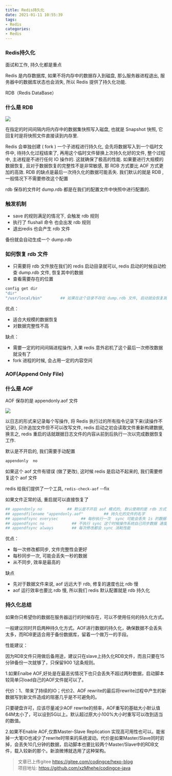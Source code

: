 ```yaml
---
title: Redis持久化
date: 2021-01-11 10:55:39
tags:
- Redis
categories: 
- Redis
---
```


### Redis持久化
面试和工作, 持久化都是重点

Redis 是内存数据库, 如果不将内存中的数据存入到磁盘, 那么服务器进程退出, 服务器中的数据库状态也会消失, 所以 Redis 提供了持久化功能.

 RDB（Redis DataBase）
### 什么是 RDB

![](https://image.codingce.com.cn/rdb.png)


在指定的时间间隔内将内存中的数据集快照写入磁盘, 也就是 Snapshot 快照, 它回复时是将快照文件直接读到内存里.   

Redis 会单独创建 ( fork ) 一个子进程进行持久化, 会先将数据写入到一个临时文件中, 待持久化过程结束了, 再用这个临时文件替换上次持久化好的文件, 整个过程中, 主进程是不进行任何 IO 操作的. 这就确保了极高的性能. 如果要进行大规模的数据恢复, 且对于数据恢复的完整性不是非常敏感, 那 RDB 方式要比 AOF 方式更加的高效. RDB 的缺点是最后一次持久化的数据可能丢失. 我们默认的就是 RDB , 一般情况下不需要修改这个配置

rdb 保存的文件时 dump.rdb 都是在我们的配置文件中快照中进行配置的.

### 触发机制
- save 的规则满足的情况下, 会触发 rdb 规则
- 执行了 flushall 命令 也会出发 rdb 规则
- 退出redis 也会产生 rdb 文件

备份就会自动生成一个 dump.rdb 

### 如何恢复 rdb 文件
- 只需要将 rdb 文件放在我们的 redis 启动目录就可以, redis 启动的时候自动检查 dump.rdb 文件, 恢复其中的数据
- 查看需要存在的位置
```bash
config get dir
"dir"
"/usr/local/bin"        ## 如果在这个目录不存在 dump.rdb 文件, 启动就会恢复其中的数据
```


优点： 
- 适合大规模的数据恢复
- 对数据完整性不高

缺点： 
- 需要一定的时间间隔进程操作, 入果 redis 意外宕机了这个最后一次修改数据就没有了
- fork 进程的时候, 会占用一定的内容空间




### AOF(Append Only File)

### 什么是 AOF

AOF 保存的是 appendonly.aof 文件

![](https://image.codingce.com.cn/aof.png)

以日志的形式来记录每个写操作, 将 Redis 执行过的所有指令记录下来(读操作不记录), 只许追加文件但不可以改写文件, redis 启动之初会读取文件重新构建数据, 换言之, redis 重启的话就跟据日志文件的内容从前到后执行一次以完成数据恢复工作.

默认是不开启的, 我们需要手动配置

```bash
appendonly  no
```

如果这个 aof 文件有错误 (做了更改), 这时候 redis 是启动不起来的, 我们需要修复这个 aof 文件

redis 给我们提供了一个工具, `redis-check-aof`  --fix

如果文件正常的话, 重启就可以直接恢复了

```bash
## appendonly no           ## 默认是不开启 aof 模式的, 默认使用的是 rdb 方式持久化, 在大部分所有情况下, rdb 完全够用
## appendfilename "appendonly.aof"         ## 持久化的文件的名字          
## appendfsync everysec          ## 每秒执行一次  sync 可能会丢失 1s 的数据
## appendfsync no            ## 不执行 sync 这个时候操作系统自己同步数据 速度最快
## appendfsync always        ## 每次修改都会 sync 消耗性能
```

优点：
- 每一次修改都同步, 文件完整性会更好
- 每秒同步一次, 可能会丢失一秒的数据
- 从不同步, 效率是最高的

缺点
- 先对于数据文件来说, aof 远远大于 rdb, 修复的速度也比 rdb 慢
- aof 运行效率也要比 rdb 慢, 所以我们 redis 默认配置就是 rdb 持久化

### 持久化总结
如果你只希望你的数据在服务器运行的时候存在，可以不使用任何的持久化方式。

一般建议同时开启两种持久化方式。AOF进行数据的持久化，确保数据不会丢失太多，而RDB更适合用于备份数据库，留着一个做万一的手段。

性能建议：

因为RDB文件只用做后备用途，建议只在slave上持久化RDB文件，而且只要在15分钟备份一次就够了，只保留900 1这条规则。

1.如果Enalbe AOF,好处是在最恶劣情况下也只会丢失不超过两秒数据，启动脚本较简单只load自己的AOF文件就可以了。

代价：1、带来了持续的IO；代价2、AOF rewrite的最后将rewrite过程中产生的新数据写到新文件造成的阻塞几乎是不可避免的。

只要硬盘许可，应该尽量减少AOF rewrite的频率，AOF重写的基础大小默认值64M太小了，可以设到5G以上。默认超过原大小100%大小时重写可以改到适当的数值。

2.如果不Enable AOF,仅靠Master-Slave Replication 实现高可用性也可以。能省掉一大笔IO也减少了rewrite时带来的系统波动。代价是如果Master/Slave同时宕掉，会丢失10几分钟的数据，启动脚本也要比较两个Master/Slave中的RDB文件，载入较新的那个。新浪微博就选用了这种架构。




>文章已上传gitee https://gitee.com/codingce/hexo-blog   
>项目地址: https://github.com/xzMhehe/codingce-java